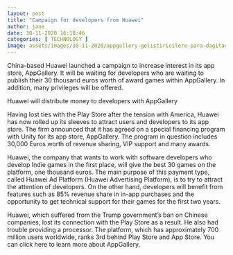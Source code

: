 ```yaml
---
layout: post
title: "Campaign for developers from Huawei"
author: jane 
date: 30-11-2020 16:10:46 
categories: [ TECHNOLOGY ] 
image: assets/images/30-11-2020/appgallery-gelistiricilere-para-dagitacak-e1606684345953.jpg
---
```

China-based Huawei launched a campaign to increase interest in its app store, AppGallery. It will be waiting for developers who are waiting to publish their 30 thousand euros worth of award games within AppGallery. In addition, many privileges will be offered.

Huawei will distribute money to developers with AppGallery

Having lost ties with the Play Store after the tension with America, Huawei has now rolled up its sleeves to attract users and developers to its app store. The firm announced that it has agreed on a special financing program with Unity for its app store, AppGallery. The program in question includes 30,000 Euros worth of revenue sharing, VIP support and many awards.

Huawei, the company that wants to work with software developers who develop Indie games in the first place, will give the best 30 games on the platform, one thousand euros. The main purpose of this payment type, called Huawei Ad Platform (Huawei Advertising Platform), is to try to attract the attention of developers. On the other hand, developers will benefit from features such as 85% revenue share in in-app purchases and the opportunity to get technical support for their games for the first two years.

Huawei, which suffered from the Trump government’s ban on Chinese companies, lost its connection with the Play Store as a result. He also had trouble providing a processor. The platform, which has approximately 700 million users worldwide, ranks 3rd behind Play Store and App Store. You can click here to learn more about AppGallery.



